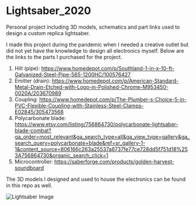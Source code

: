 # Lightsaber_2020
Personal project including 3D models, schematics and part links used to design a custom replica lightsaber.

I made this project during the pandemic when I needed a creative outlet but did not yet have the knowledge to design all electronics myself. Below are the links to the parts I purchased for the project.

1. Hilt (pipe): https://www.homedepot.com/p/Southland-1-in-x-10-ft-Galvanized-Steel-Pipe-565-1200HC/100576427
2. Emitter (drain): https://www.homedepot.com/p/American-Standard-Metal-Drain-Etched-with-Logo-in-Polished-Chrome-M953450-0020A/203670989
3. Coupling: https://www.homedepot.com/p/The-Plumber-s-Choice-5-in-PVC-Flexible-Coupling-with-Stainless-Steel-Clamps-E02845/305473568
4. Polycarbonate blade: https://www.etsy.com/listing/756864730/polycarbonate-lightsaber-blade-combat?ga_order=most_relevant&ga_search_type=all&ga_view_type=gallery&ga_search_query=polycarbonate+blade&ref=sr_gallery-1-1&content_source=806166c263a25537a6737fe77ce728dd5f751d18%253A756864730&organic_search_click=1
5. Microcontroller: https://saberforge.com/products/golden-harvest-soundboard

The 3D models I designed and used to house the electronics can be found in this repo as well.

![Lightsaber Image](Lightsaber.png)
